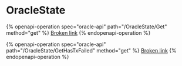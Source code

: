 # OracleState

{% openapi-operation spec="oracle-api" path="/OracleState/Get" method="get" %}
[Broken link](broken-reference)
{% endopenapi-operation %}

{% openapi-operation spec="oracle-api" path="/OracleState/GetHasTxFailed" method="get" %}
[Broken link](broken-reference)
{% endopenapi-operation %}
